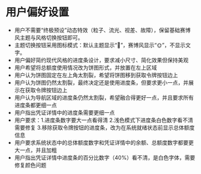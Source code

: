 # 用户偏好设置

- 用户不需要“终极预设”动态特效（粒子、流光、视差、故障），保留基础赛博风主题与风格切换按钮即可。
- 主题切换按钮采用图标模式：默认主题显示“🌙”，赛博风显示“🌞”，不显示文字。
- 用户偏好简约现代风格的进度条设计，要求减小尺寸、简化效果但保持美观
- 用户希望将总额度使用情况改为饼图形式，并放置在左上区域
- 用户认为饼图固定在左上角太割裂，希望将饼图移到获取令牌按钮边上
- 用户认为饼图仍然太割裂，最终决定还是使用进度条，但要求更小一点，并展示在获取令牌按钮边上
- 用户认为导航区域的进度条仍然太割裂，希望融合得更好一点，并且要求所有进度条都更细一点
- 用户指出凭证详情中的进度条需要更细一点
- 用户要求：1.进度条数字要大一点看得清 2.浅色模式下进度条白色数字看不清需要修复 3.移除获取令牌按钮的进度条，改为在系统就绪状态前显示总体额度信息
- 用户要求系统状态中的总体额度数字和凭证详情中的余额、总额度数字都要更大一点，并且加粗
- 用户指出凭证详情中进度条的百分比数字（40%）看不清，是白色字体，需要修复颜色问题

